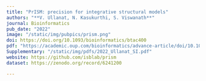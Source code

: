 ```yaml
---
title: "PrISM: precision for integrative structural models"
authors: "**V. Ullanat, N. Kasukurthi, S. Viswanath**"
journal: Bioinformatics
pub_date: "2022"
image: "/static/img/pubpics/prism.png"
doi: https://doi.org/10.1093/bioinformatics/btac400
pdf: "https://academic.oup.com/bioinformatics/advance-article/doi/10.1093/bioinformatics/btac400/6611717?guestAccessKey=9fb018ac-0acd-4618-b2ab-9b929090c9b9" 
Supplementary: "/static/img/pdfs/2022_Ullanat_SI.pdf"
website: https://github.com/isblab/prism
dataset: https://zenodo.org/record/6241200

---
```

